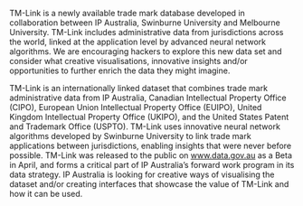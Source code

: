 TM-Link is a newly available trade mark database developed in collaboration between IP Australia, Swinburne University
and Melbourne University. TM-Link includes administrative data from jurisdictions across the world, linked at the application
level by advanced neural network algorithms. We are encouraging hackers to explore this new data set and consider what creative
visualisations, innovative insights and/or opportunities to further enrich the data they might imagine. 

TM-Link is an internationally linked dataset that combines trade mark administrative data from IP Australia, Canadian Intellectual Property Office (CIPO), European Union Intellectual Property Office (EUIPO), United Kingdom Intellectual Property Office (UKIPO), and the United States Patent and Trademark Office (USPTO). TM-Link uses innovative neural network algorithms developed by Swinburne University to link trade mark applications between jurisdictions, enabling insights that were never before possible. TM-Link was released to the public
on www.data.gov.au as a Beta in April, and forms a critical part of IP Australia’s forward work program in its data strategy. IP Australia is looking for creative ways of visualising the dataset and/or creating interfaces that showcase the value of  TM-Link and how it can be used.
